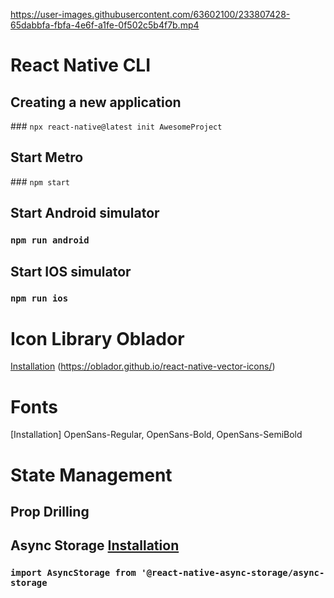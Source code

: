 https://user-images.githubusercontent.com/63602100/233807428-65dabbfa-fbfa-4e6f-a1fe-0f502c5b4f7b.mp4

# React Native CLI

## Creating a new application

### `npx react-native@latest init AwesomeProject`

## Start Metro

### `npm start`

## Start Android simulator

### `npm run android`

## Start IOS simulator

### `npm run ios`

# Icon Library Oblador

[Installation](https://github.com/oblador/react-native-vector-icons)
(https://oblador.github.io/react-native-vector-icons/)

# Fonts

[Installation] OpenSans-Regular, OpenSans-Bold, OpenSans-SemiBold

# State Management

## Prop Drilling

## Async Storage [Installation](https://react-native-async-storage.github.io/async-storage/docs/usage/)

### `import AsyncStorage from '@react-native-async-storage/async-storage`
